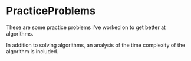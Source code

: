 # PracticeProblems

These are some practice problems I've worked on to get better at algorithms.

In addition to solving algorithms, an analysis of the time complexity of the algorithm is included.
